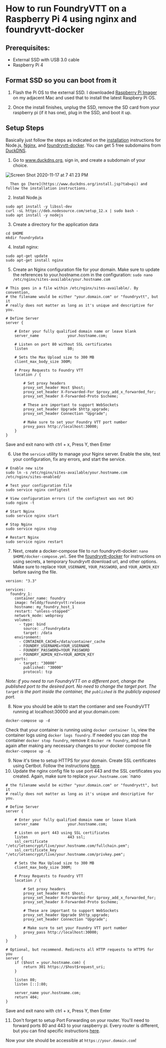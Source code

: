 # How to run FoundryVTT on a Raspberry Pi 4 using nginx and foundryvtt-docker

## Prerequisites:
* External SSD with USB 3.0 cable
* Raspberry Pi 4

## Format SSD so you can boot from it
1. Flash the Pi OS to the external SSD. I downloaded [Raspberry Pi Imager](https://www.raspberrypi.org/software/) on my adjacent Mac and used that to install the latest Raspbery Pi OS.

2. Once the install finishes, unplug the SSD, remove the SD card from your raspberry pi (if it has one), plug in the SSD, and boot it up.
  
## Setup Steps
Basically just follow the steps as indicated on the [installation](https://foundryvtt.com/article/installation/) instructions for Node.js, [Nginx](https://foundryvtt.com/article/nginx/), and [foundryvtt-docker](https://github.com/felddy/foundryvtt-docker). You can get 5 free subdomains from [DuckDNS](http://www.duckdns.org/).

1. Go to www.duckdns.org, sign in, and create a subdomain of your choice.

![Screen Shot 2020-11-17 at 7 41 23 PM](https://user-images.githubusercontent.com/33645693/99475967-e13ab700-290c-11eb-8cd6-caa0bd11e64a.png)

      Then go [here](https://www.duckdns.org/install.jsp?tab=pi) and follow the installation instructions.

2. Install Node.js
```
sudo apt install -y libssl-dev
curl -sL https://deb.nodesource.com/setup_12.x | sudo bash -
sudo apt install -y nodejs
```
3. Create a directory for the application data
```
cd $HOME
mkdir foundrydata
```
4. Install nginx: 
```
sudo apt-get update
sudo apt-get install nginx
```
5. Create an Nginx configuration file for your domain. Make sure to update the references to your.hostname.com in the configuration: `sudo nano /etc/nginx/sites-available/your.hostname.com`
```
# This goes in a file within /etc/nginx/sites-available/. By convention,
# the filename would be either "your.domain.com" or "foundryvtt", but it
# really does not matter as long as it's unique and descriptive for you.

# Define Server
server {

    # Enter your fully qualified domain name or leave blank
    server_name             your.hostname.com;

    # Listen on port 80 without SSL certificates
    listen                  80;

    # Sets the Max Upload size to 300 MB
    client_max_body_size 300M;

    # Proxy Requests to Foundry VTT
    location / {

        # Set proxy headers
        proxy_set_header Host $host;
        proxy_set_header X-Forwarded-For $proxy_add_x_forwarded_for;
        proxy_set_header X-Forwarded-Proto $scheme;

        # These are important to support WebSockets
        proxy_set_header Upgrade $http_upgrade;
        proxy_set_header Connection "Upgrade";

        # Make sure to set your Foundry VTT port number
        proxy_pass http://localhost:30000;
    }
}
```
Save and exit nano with ctrl + x, Press Y, then Enter

6. Use the `service` utility to manage your Nginx server. Enable the site, test your configuration, fix any errors, and start the service.
```
# Enable new site
sudo ln -s /etc/nginx/sites-available/your.hostname.com /etc/nginx/sites-enabled/

# Test your configuration file
sudo service nginx configtest

# View configuration errors (if the configtest was not OK)
sudo nginx -t

# Start Nginx
sudo service nginx start

# Stop Nginx
sudo service nginx stop

# Restart Nginx
sudo service nginx restart
```
7. Next, create a docker-compose file to run foundryvtt-docker: `nano $HOME/docker-compose.yml`. See the [foundryvtt-docker](https://github.com/felddy/foundryvtt-docker) for instructions on using secrets, a temporary foundryvtt download url, and other options. Make sure to replace `YOUR_USERNAME`, `YOUR_PASSWORD`, and `YOUR_ADMIN_KEY` before saving the file.
```
version: "3.3"

services:
  foundry_1:
    container_name: foundry
    image: felddy/foundryvtt:release
    hostname: my_foundry_host_1
    restart: "unless-stopped"
    network_mode: webproxy
    volumes:
      - type: bind
        source: ./foundrydata
        target: /data
    environment:
      - CONTAINER_CACHE=/data/container_cache
      - FOUNDRY_USERNAME=YOUR_USERNAME
      - FOUNDRY_PASSWORD=YOUR_PASSWORD
      - FOUNDRY_ADMIN_KEY=YOUR_ADMIN_KEY
    ports:
      - target: "30000"
        published: "30000"
        protocol: tcp
```
*Note: if you need to run FoundryVTT on a different port, change the published port to the desired port. No need to change the target port. The `target` is the port inside the container, the `published` is the publicly exposed port.*

8. Now you should be able to start the contianer and see FoundryVTT running at localhost:30000 and at your.domain.com:
```
docker-compose up -d
```
Check that your container is running using `docker container ls`, view the container logs using `docker logs foundry`. If needed you can stop the container `docker stop foundry`, remove it `docker rm foundry`, and run it again after making any necessary changes to your docker compose file `docker-compose up -d`. 

9. Now it's time to setup HTTPS for your domain. Create SSL certificates using Certbot. Follow the instructions [here](https://certbot.eff.org/lets-encrypt/debianbuster-nginx).
10. Update the nginx config file to use port 443 and the SSL certificates you created. Again, make sure to replace `your.hostname.com`: `nano
```
# the filename would be either "your.domain.com" or "foundryvtt", but it
# really does not matter as long as it's unique and descriptive for you.

# Define Server
server {

    # Enter your fully qualified domain name or leave blank
    server_name             your.hostname.com;

    # Listen on port 443 using SSL certificates
    listen                  443 ssl;
    ssl_certificate         "/etc/letsencrypt/live/your.hostname.com/fullchain.pem";
    ssl_certificate_key     "/etc/letsencrypt/live/your.hostname.com/privkey.pem";

    # Sets the Max Upload size to 300 MB
    client_max_body_size 300M;

    # Proxy Requests to Foundry VTT
    location / {

        # Set proxy headers
        proxy_set_header Host $host;
        proxy_set_header X-Forwarded-For $proxy_add_x_forwarded_for;
        proxy_set_header X-Forwarded-Proto $scheme;

        # These are important to support WebSockets
        proxy_set_header Upgrade $http_upgrade;
        proxy_set_header Connection "Upgrade";

        # Make sure to set your Foundry VTT port number
        proxy_pass http://localhost:30000;
    }
}

# Optional, but recommend. Redirects all HTTP requests to HTTPS for you
server {
    if ($host = your.hostname.com) {
        return 301 https://$host$request_uri;
    }

    listen 80;
	listen [::]:80;

    server_name your.hostname.com;
    return 404;
}
```
Save and exit nano with ctrl + x, Press Y, then Enter

11. Don't forget to setup Port Forwarding on your router. You'll need to forward ports 80 and 443 to your raspberry pi. Every router is different, but you can find specific instructions [here](https://portforward.com/).

Now your site should be accessible at `https://your.domain.com`!

